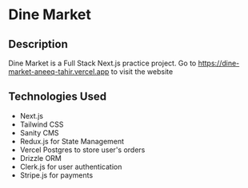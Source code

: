 # Dine Market

## Description

Dine Market is a Full Stack Next.js practice project.
Go to https://dine-market-aneeq-tahir.vercel.app to visit the website

## Technologies Used

- Next.js
- Tailwind CSS
- Sanity CMS
- Redux.js for State Management
- Vercel Postgres to store user's orders
- Drizzle ORM
- Clerk.js for user authentication
- Stripe.js for payments

